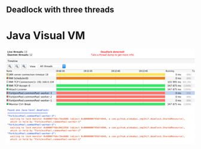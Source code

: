 ## Deadlock with three threads

# Java Visual VM
![UI](images/ui.png)  
![Thread Dump](images/thread-dump.png)

